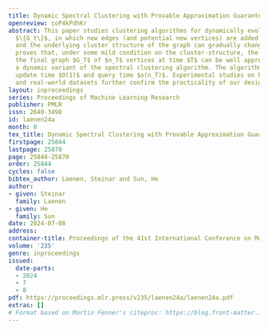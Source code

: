 ```yaml
---
title: Dynamic Spectral Clustering with Provable Approximation Guarantee
openreview: coP4kPdhKr
abstract: This paper studies clustering algorithms for dynamically evolving graphs
  $\{G_t\}$, in which new edges (and potential new vertices) are added into a graph,
  and the underlying cluster structure of the graph can gradually change. The paper
  proves that, under some mild condition on the cluster-structure, the clusters of
  the final graph $G_T$ of $n_T$ vertices at time $T$ can be well approximated by
  a dynamic variant of the spectral clustering algorithm. The algorithm runs in amortised
  update time $O(1)$ and query time $o(n_T)$. Experimental studies on both synthetic
  and real-world datasets further confirm the practicality of our designed algorithm.
layout: inproceedings
series: Proceedings of Machine Learning Research
publisher: PMLR
issn: 2640-3498
id: laenen24a
month: 0
tex_title: Dynamic Spectral Clustering with Provable Approximation Guarantee
firstpage: 25844
lastpage: 25870
page: 25844-25870
order: 25844
cycles: false
bibtex_author: Laenen, Steinar and Sun, He
author:
- given: Steinar
  family: Laenen
- given: He
  family: Sun
date: 2024-07-08
address:
container-title: Proceedings of the 41st International Conference on Machine Learning
volume: '235'
genre: inproceedings
issued:
  date-parts:
  - 2024
  - 7
  - 8
pdf: https://proceedings.mlr.press/v235/laenen24a/laenen24a.pdf
extras: []
# Format based on Martin Fenner's citeproc: https://blog.front-matter.io/posts/citeproc-yaml-for-bibliographies/
---
```


